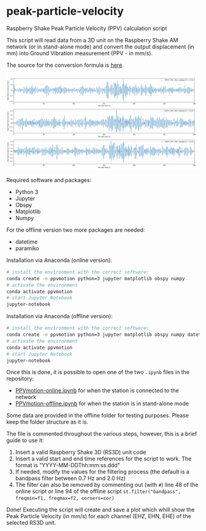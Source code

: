 # peak-particle-velocity
Raspberry Shake Peak Particle Velocity (PPV) calculation script

This script will read data from a 3D unit on the Raspberry Shake AM network (or in stand-alone mode) and convert the output displacement (in mm) into Ground Vibration measurement (PPV - in mm/s). 

The source for the conversion formula is [here](https://www.castlegroup.co.uk/guidance/ground-vibration/ground-vibration/).

![Example output](img/PPVMotion_R55F8.png)

Required software and packages:
- Python 3
- Jupyter
- Obspy
- Matplotlib
- Numpy

For the offline version two more packages are needed:
- datetime
- paramiko

Installation via Anaconda (online version):
```bash
# install the environment with the correct software:
conda create -n ppvmotion python=3 jupyter matplotlib obspy numpy
# activate the environment
conda activate ppvmotion
# start Jupyter Notebook
jupyter-notebook
```

Installation via Anaconda (offline version):
```bash
# install the environment with the correct software:
conda create -n ppvmotion python=3 jupyter matplotlib obspy numpy datetime paramiko
# activate the environment
conda activate ppvmotion
# start Jupyter Notebook
jupyter-notebook
```

Once this is done, it is possible to open one of the two `.ipynb` files in the repository: 
- [PPVmotion-online.ipynb](online/PPVmotion-online.ipynb) for when the station is connected to the network
- [PPVmotion-offline.ipynb](offline/PPVmotion-offline.ipynb) for when the station is in stand-alone mode

Some data are provided in the offline folder for testing purposes. Please keep the folder structure as it is.

The file is commented throughout the various steps, however, this is a brief guide to use it: 

1. Insert a valid Raspberry Shake 3D (RS3D) unit code
2. Insert a valid start and end time references for the script to work. The format is "YYYY-MM-DDThh:mm:ss.ddd"
3. If needed, modify the values for the filtering process (the default is a bandpass filter between 0.7 Hz and 2.0 Hz)
4. The filter can also be removed by commenting out (with ```#```) line 48 of the online script or line 94 of the offline script ```st.filter("bandpass", freqmin=f1, freqmax=f2, corners=cor)```

Done! Executing the script will create and save a plot which whill show the Peak Particle Velocity (in mm/s) for each channel (EHZ, EHN, EHE) of the selected RS3D unit.
